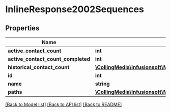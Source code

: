 # InlineResponse2002Sequences

## Properties
Name | Type | Description | Notes
------------ | ------------- | ------------- | -------------
**active_contact_count** | **int** |  | [optional] 
**active_contact_count_completed** | **int** |  | [optional] 
**historical_contact_count** | [**\CollingMedia\Infusionsoft\Model\InlineResponse2002HistoricalContactCounts**](InlineResponse2002HistoricalContactCounts.md) |  | [optional] 
**id** | **int** |  | [optional] 
**name** | **string** |  | [optional] 
**paths** | [**\CollingMedia\Infusionsoft\Model\InlineResponse2002Paths[]**](InlineResponse2002Paths.md) |  | [optional] 

[[Back to Model list]](../README.md#documentation-for-models) [[Back to API list]](../README.md#documentation-for-api-endpoints) [[Back to README]](../README.md)


